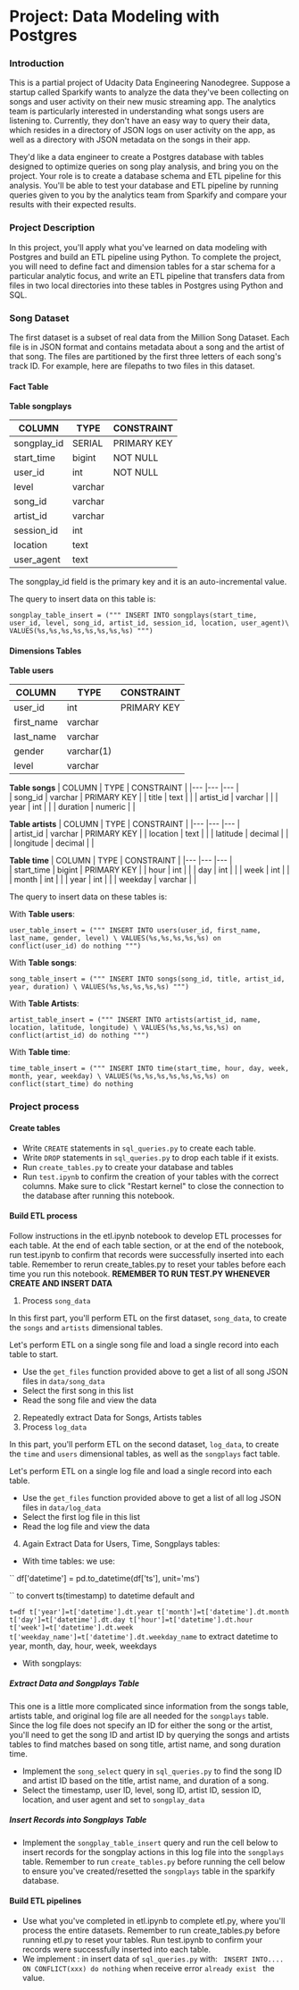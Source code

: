 <h1>Project: Data Modeling with Postgres</h1>
<h3>Introduction</h3>
<p>This is a partial project of Udacity Data Engineering Nanodegree. Suppose a startup called Sparkify wants to analyze the data they've been collecting on songs and user activity on their new music streaming app. The analytics team is particularly interested in understanding what songs users are listening to. Currently, they don't have an easy way to query their data, which resides in a directory of JSON logs on user activity on the app, as well as a directory with JSON metadata on the songs in their app.

</p>
<p>They'd like a data engineer to create a Postgres database with tables designed to optimize queries on song play analysis, and bring you on the project. Your role is to create a database schema and ETL pipeline for this analysis. You'll be able to test your database and ETL pipeline by running queries given to you by the analytics team from Sparkify and compare your results with their expected results.

</p>
<h3>Project Description</h3>
<p>In this project, you'll apply what you've learned on data modeling with Postgres and build an ETL pipeline using Python. To complete the project, you will need to define fact and dimension tables for a star schema for a particular analytic focus, and write an ETL pipeline that transfers data from files in two local directories into these tables in Postgres using Python and SQL.

</p>
<h3>Song Dataset</h3>
<p>The first dataset is a subset of real data from the Million Song Dataset. Each file is in JSON format and contains metadata about a song and the artist of that song. The files are partitioned by the first three letters of each song's track ID. For example, here are filepaths to two files in this dataset.</p>

#### Fact Table

**Table songplays**

| COLUMN  	| TYPE  	| CONSTRAINT  	|
|---	|---	|---	|	
|   songplay_id	| SERIAL  	|   PRIMARY KEY	| 
|   start_time	|   bigint	|   NOT NULL	| 
|   user_id	|   int	|   NOT NULL	| 
|   level	|   varchar |   	| 
|   song_id	|   varchar	|   	| 
|   artist_id	|   varchar	|   	| 
|   session_id	|   int	|   	| 
|   location	|   text	|   	| 
|   user_agent	|   text	|   	| 

The songplay_id field is the primary key and it is an auto-incremental value.

The query to insert data on this table is:

``songplay_table_insert = ("""
INSERT INTO songplays(start_time, user_id, level, song_id, artist_id, session_id, location, user_agent)\
VALUES(%s,%s,%s,%s,%s,%s,%s,%s)
""") ``
 
 #### Dimensions Tables

 
 **Table users**
 
 | COLUMN  	| TYPE  	| CONSTRAINT  	|
|---	|---	|---	|	
|   user_id	| int  	|   PRIMARY KEY	| 
|   first_name	|   varchar	|  	| 
|   last_name	|   varchar	|  	| 
|   gender	|   varchar(1) |   	| 
|   level	|   varchar	|   	| 

 **Table songs**
  | COLUMN  	| TYPE  	| CONSTRAINT  	|
|---	|---	|---	|	
|   song_id	| varchar	|   PRIMARY KEY	| 
|   title	|   text	|  	| 
|   artist_id	|   varchar	|  	| 
|   year	|   int |   	| 
|   duration	|   numeric	|   	| 

**Table artists**
| COLUMN  	| TYPE  	| CONSTRAINT  	|
|---	|---	|---	|	
|   artist_id	| varchar	|   PRIMARY KEY	| 
|   location	|   text	|  	| 
|   latitude	|   decimal	|  	| 
|   longitude	|   decimal |   	| 
 
**Table time**
 | COLUMN  	| TYPE  	| CONSTRAINT  	|
|---	|---	|---	|	
|   start_time	| bigint	|   PRIMARY KEY	| 
|   hour	|   int	|  	| 
|   day	|   int	|  	| 
|   week	|   int |   	| 
|   month	|   int	|   	| 
|   year	|   int	|   	| 
|   weekday	|   varchar	|   	| 

The query to insert data on these tables is:

With **Table users**:

``user_table_insert = ("""
 INSERT INTO users(user_id, first_name, last_name, gender, level) \
 VALUES(%s,%s,%s,%s,%s)
 on conflict(user_id) do nothing
 """)``

With **Table songs**:

``song_table_insert = ("""
INSERT INTO songs(song_id, title, artist_id, year, duration) \
VALUES(%s,%s,%s,%s,%s)
""")``

With **Table Artists**:

``artist_table_insert = ("""
INSERT INTO artists(artist_id, name, location, latitude, longitude) \
VALUES(%s,%s,%s,%s,%s)
on conflict(artist_id) do nothing
 """)``

With **Table time**:

``time_table_insert = ("""
INSERT INTO time(start_time, hour, day, week, month, year, weekday) \
VALUES(%s,%s,%s,%s,%s,%s,%s)
on conflict(start_time) do nothing``
<h3>Project process</h3>
<h4>Create tables</h4>
<ul>
  <li>Write <code>CREATE</code> statements in <code>sql_queries.py</code> to create each table.</li>
  <li>Write <code>DROP</code> statements in <code>sql_queries.py</code> to drop each table if it exists.</li>
  <li>Run <code>create_tables.py</code> to create your database and tables</li>
  <li>Run <code>test.ipynb</code> to confirm the creation of your tables with the correct columns. Make sure to click "Restart kernel" to close the connection to the database after running this notebook.
</li>
</ul>

<h4>Build ETL process</h4>

Follow instructions in the etl.ipynb notebook to develop ETL processes for each table. At the end of each table section, or at the end of the notebook, run test.ipynb to confirm that records were successfully inserted into each table. Remember to rerun create_tables.py to reset your tables before each time you run this notebook.
__REMEMBER TO RUN TEST.PY WHENEVER CREATE AND INSERT DATA__
1. Process `song_data`

In this first part, you'll perform ETL on the first dataset, `song_data`, to create the `songs` and `artists` dimensional tables.

Let's perform ETL on a single song file and load a single record into each table to start.
- Use the `get_files` function provided above to get a list of all song JSON files in `data/song_data`
- Select the first song in this list
- Read the song file and view the data

2. Repeatedly extract Data for Songs, Artists tables
3. Process `log_data`

In this part, you'll perform ETL on the second dataset, `log_data`, to create the `time` and `users` dimensional tables, as well as the `songplays` fact table.

Let's perform ETL on a single log file and load a single record into each table.
- Use the `get_files` function provided above to get a list of all log JSON files in `data/log_data`
- Select the first log file in this list
- Read the log file and view the data

4. Again Extract Data for Users, Time, Songplays tables:

- With time tables: we use:

``
df['datetime'] = pd.to_datetime(df['ts'], unit='ms')

``
to convert ts(timestamp) to datetime default and

``
t=df
t['year']=t['datetime'].dt.year
t['month']=t['datetime'].dt.month
t['day']=t['datetime'].dt.day
t['hour']=t['datetime'].dt.hour
t['week']=t['datetime'].dt.week
t['weekday_name']=t['datetime'].dt.weekday_name
``
to extract datetime to year, month, day, hour, week, weekdays

- With songplays: 
##### Extract Data and Songplays Table
This one is a little more complicated since information from the songs table, artists table, and original log file are all needed for the `songplays` table. Since the log file does not specify an ID for either the song or the artist, you'll need to get the song ID and artist ID by querying the songs and artists tables to find matches based on song title, artist name, and song duration time.
- Implement the `song_select` query in `sql_queries.py` to find the song ID and artist ID based on the title, artist name, and duration of a song.
- Select the timestamp, user ID, level, song ID, artist ID, session ID, location, and user agent and set to `songplay_data`

##### Insert Records into Songplays Table
- Implement the `songplay_table_insert` query and run the cell below to insert records for the songplay actions in this log file into the `songplays` table. Remember to run `create_tables.py` before running the cell below to ensure you've created/resetted the `songplays` table in the sparkify database.
<h4>Build ETL pipelines</h4>

- Use what you've completed in etl.ipynb to complete etl.py, where you'll process the entire datasets. Remember to run create_tables.py before running etl.py to reset your tables. Run test.ipynb to confirm your records were successfully inserted into each table.
- We implement : in insert data of <code>sql_queries.py</code> with:
`` INSERT INTO.... ON CONFLICT(xxx) do nothing``
when receive error `already exist ` the value.
